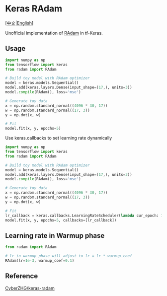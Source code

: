# Keras RAdam

\[[中文](https://github.com/zheng-yuwei/keras-radam/blob/master/README.zh-CN.md)|[English](https://github.com/zheng-yuwei/keras-radam/blob/master/README.md)\]

Unofficial implementation of [RAdam](https://arxiv.org/abs/1908.03265) in tf-Keras.

## Usage

```python
import numpy as np
from tensorflow import keras
from radam import RAdam

# Build toy model with RAdam optimizer
model = keras.models.Sequential()
model.add(keras.layers.Dense(input_shape=(17,), units=3))
model.compile(RAdam(), loss='mse')

# Generate toy data
x = np.random.standard_normal((4096 * 30, 17))
w = np.random.standard_normal((17, 3))
y = np.dot(x, w)

# Fit
model.fit(x, y, epochs=5)
```

Use keras.callbacks to set learning rate dynamically
```python
import numpy as np
from tensorflow import keras
from radam import RAdam

# Build toy model with RAdam optimizer
model = keras.models.Sequential()
model.add(keras.layers.Dense(input_shape=(17,), units=3))
model.compile(RAdam(), loss='mse')

# Generate toy data
x = np.random.standard_normal((4096 * 30, 17))
w = np.random.standard_normal((17, 3))
y = np.dot(x, w)

# Fit
lr_callback = keras.callbacks.LearningRateScheduler(lambda cur_epoch: 1e-3 if cur_epoch < 10 else 1e-4)
model.fit(x, y, epochs=5, callbacks=[lr_callback])
```

## Learning rate in Warmup phase
```python
from radam import RAdam

# lr in warmup phase will adjust to lr = lr * warmup_coef
RAdam(lr=1e-3, warmup_coef=0.1)
```

## Reference
[CyberZHG/keras-radam](https://github.com/CyberZHG/keras-radam)
